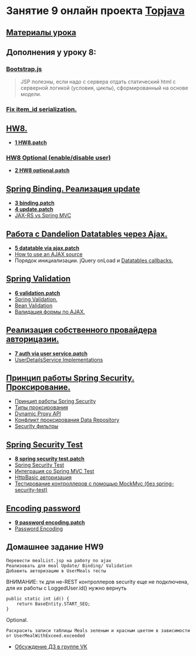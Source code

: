 # Занятие 9 онлайн проекта <a href="http://javawebinar.ru/topjava/">Topjava</a>

## <a href="https://drive.google.com/open?id=0B9Ye2auQ_NsFflQ1MVc0UmM4VWM2Wi1hTS0zVjRFWW5rQVZEdU5CVDN5dGJaMVNtVXdEU00">Материалы урока</a>

## Дополнения у уроку 8:
###  <a href="https://drive.google.com/open?id=0B9Ye2auQ_NsFSWQ5TVA5cnZQLXc">Bootstrap.js</a>
>  JSP полезны, если надо с сервера отдать статический html с серверной логикой (условия, циклы), сформированный на основе модели.

###  <a href="https://drive.google.com/open?id=0B9Ye2auQ_NsFTE1TTklNZm1qRjQ">Fix item_id serialization.</a>

##  <a href="https://drive.google.com/open?id=0B9Ye2auQ_NsFajMzbUpqRUhSWDg">HW8.</a>
-  **<a href="https://drive.google.com/open?id=0B9Ye2auQ_NsFTGVLejhlSl9FWG8">1 HW8.patch</a>**

###  <a href="https://drive.google.com/open?id=0B9Ye2auQ_NsFV0VKY2FGbndGMTQ">HW8 Optional (enable/disable user)</a>
-  **<a href="https://drive.google.com/open?id=0B9Ye2auQ_NsFZktneXN5cWhydDA">2 HW8 optional.patch</a>**

##  <a href="https://drive.google.com/open?id=0B9Ye2auQ_NsFdTFDeWtWOUtMZ00">Spring Binding. Реализация update</a>
-  **<a href="https://drive.google.com/open?id=0B9Ye2auQ_NsFcnI0NFZCcmhrN1k">3 binding.patch</a>**
-  **<a href="https://drive.google.com/open?id=0B9Ye2auQ_NsFemdGTGxIQUhaTDQ">4 update.patch</a>**
-  <a href="http://www.infoq.com/articles/springmvc_jsx-rs">JAX-RS vs Spring MVC</a>

##  <a href="https://drive.google.com/open?id=0B9Ye2auQ_NsFMm4yU0dHWFVhbDg">Работа с Dandelion Datatables через Ajax.</a>
-  **<a href="https://drive.google.com/open?id=0B9Ye2auQ_NsFMkhicjNxeVRTRW8">5 datatable via ajax.patch</a>**
-  <a href="http://dandelion.github.io/components/datatables/1.1.0/docs/html/#8-ajax">How to use an AJAX source</a>
-  Порядок инициализации. jQuery onLoad и <a href="http://dandelion.github.io/components/datatables/1.1.0/docs/html/#7-3-using-callbacks">Datatables callbacks.</a>
 
##  <a href="https://drive.google.com/open?id=0B9Ye2auQ_NsFT3lRUUQ0c1N0alk">Spring Validation</a>  
-  **<a href="https://drive.google.com/open?id=0B9Ye2auQ_NsFYUlFTVBuaVRORHM">6 validation.patch</a>**
-  <a href="http://docs.spring.io/spring/docs/current/spring-framework-reference/html/validation.html#validation-beanvalidation">Spring Validation.</a>
-  <a href="http://beanvalidation.org/">Bean Validation</a>
-  <a href="https://spring.io/blog/2012/08/29/integrating-spring-mvc-with-jquery-for-validation-rules">Валидация формы по AJAX.</a>

##  <a href="https://drive.google.com/open?id=0B9Ye2auQ_NsFckpVZG1vNjU2YTg">Реализация собственного провайдера авторицазии.</a>
-  **<a href="https://drive.google.com/open?id=0B9Ye2auQ_NsFa1VQUHVYZm1PT1U">7 auth via user service.patch</a>**
-  <a href="http://docs.spring.io/spring-security/site/docs/current/reference/htmlsingle/#userdetailsservice-implementations">UserDetailsService Implementations</a>

##  <a href="https://drive.google.com/open?id=0B9Ye2auQ_NsFT2Qya2V4N0kzWWM">Принцип работы Spring Security. Проксирование.</a> 
-  <a href="http://www.spring-source.ru/articles.php?type=manual&theme=articles&docs=article_07">Принцип работы Spring Security</a>
-  <a href="http://docs.spring.io/spring/docs/current/spring-framework-reference/html/aop.html#aop-proxying">Типы проксирования</a>
-  <a href="http://samolisov.blogspot.ru/2010/04/proxy-java.html">Dynamic Proxy API</a>
-  <a href="http://stackoverflow.com/questions/13977093/how-to-use-jparepositories-with-proxy-target-class-true/25543659#25543659">Конфликт проксирования Data Repository</a>
-  <a href="http://docs.spring.io/spring-security/site/docs/current/reference/htmlsingle/#filter-stack">Security фильтры</a>

##  <a href="https://drive.google.com/open?id=0B9Ye2auQ_NsFU3hMR0o4eGNoUmc">Spring Security Test</a>  
-  **<a href="https://drive.google.com/open?id=0B9Ye2auQ_NsFRkd0YWlSV0w4djg">8 spring security test.patch</a>**
-  <a href="http://docs.spring.io/spring-security/site/docs/4.0.x/reference/htmlsingle/#test">Spring Security Test</a></h3>
-  <a href="http://docs.spring.io/spring-security/site/docs/4.0.x/reference/htmlsingle/#test-mockmvc">Интеграция со Spring MVC Test</a>
-  <a href="http://docs.spring.io/spring-security/site/docs/4.0.x/reference/htmlsingle/##testing-http-basic-authentication">HttpBasic авторизация</a>
-  <a href="http://habrahabr.ru/post/171911/">Тестирование контроллеров с помощью MockMvc (без spring-security-test)</a>

##  <a href="https://drive.google.com/open?id=0B9Ye2auQ_NsFUHNiYzNMbkF6ajQ">Encoding password</a>  
-  **<a href="https://drive.google.com/open?id=0B9Ye2auQ_NsFSXdNSWZIelVsUjA">9 password encoding.patch</a>**
- <a href="http://docs.spring.io/spring-security/site/docs/current/reference/htmlsingle/#core-services-password-encoding">Password Encoding</a>

## Домашнее задание HW9
    Перевести mealList.jsp на работу по ajax
    Реализовать для meal Update/ Binding/ Validation 
    Добавить авторизацию в UserMeals тесты

ВНИМАНИЕ: тк для не-REST контроллеров security еще не подключена, для их работы с LoggedUser.id() нужно вернуть

    public static int id() {
        return BaseEntity.START_SEQ;
    }

Optional.

    Раскрасить записи таблицы Meals зеленым и красным цветом в зависимости от UserMealWithExceed.exceeded    
    
-  <a href="https://vk.com/topic-88584431_31711302">Обсуждение ДЗ в группе VK</a>